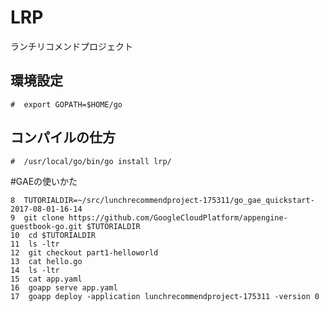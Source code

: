 # LRP
ランチリコメンドプロジェクト


## 環境設定
`#  export GOPATH=$HOME/go`
## コンパイルの仕方
`#  /usr/local/go/bin/go install lrp/`


#GAEの使いかた
```
8  TUTORIALDIR=~/src/lunchrecommendproject-175311/go_gae_quickstart-2017-08-01-16-14
9  git clone https://github.com/GoogleCloudPlatform/appengine-guestbook-go.git $TUTORIALDIR
10  cd $TUTORIALDIR
11  ls -ltr
12  git checkout part1-helloworld
13  cat hello.go
14  ls -ltr
15  cat app.yaml
16  goapp serve app.yaml
17  goapp deploy -application lunchrecommendproject-175311 -version 0
```
